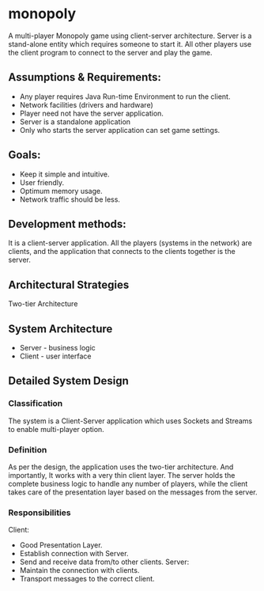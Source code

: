 monopoly
========

A multi-player Monopoly game using client-server architecture. Server is a stand-alone entity which requires someone to start it. All other players use the client program to connect to the server and play the game.

## Assumptions & Requirements:
* Any player requires Java Run-time Environment to run the client.
* Network facilities (drivers and hardware) 
* Player need not have the server application.
* Server is a standalone application
* Only who starts the server application can set game settings.

## Goals:
* Keep it simple and intuitive.
* User friendly.
* Optimum memory usage.
* Network traffic should be less.

## Development methods:
It is a client-server application. All the players (systems in the network) are clients, and the application that connects to the clients together is the server.

## Architectural Strategies
Two-tier Architecture

## System Architecture
* Server - business logic
* Client - user interface

## Detailed System Design
### Classification
The system is a Client-Server application which uses Sockets and Streams to enable multi-player option.

### Definition
As per the design, the application uses the two-tier architecture. And importantly, It works with a very thin client layer. The server holds the complete business logic to handle any number of players, while the client takes care of the presentation layer based on the messages from the server.

### Responsibilities
Client:
* Good Presentation Layer.
* Establish connection with Server.
* Send and receive data from/to other clients.
Server:
* Maintain the connection with clients.
* Transport messages to the correct client.
